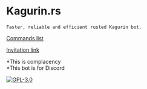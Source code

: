 # Kagurin.rs

    Faster, reliable and efficient rusted Kagurin bot.

[Commands list](./commands.md)

[Invitation link](https://discord.com/api/oauth2/authorize?client_id=936116497502318654&permissions=8&scope=bot)

*This is complacency  
*This bot is for Discord

[![GPL-3.0](https://img.shields.io/github/license/Rinrin0413/kagurin-rs?color=%23BD0102&style=for-the-badge)](./LICENSE.md)